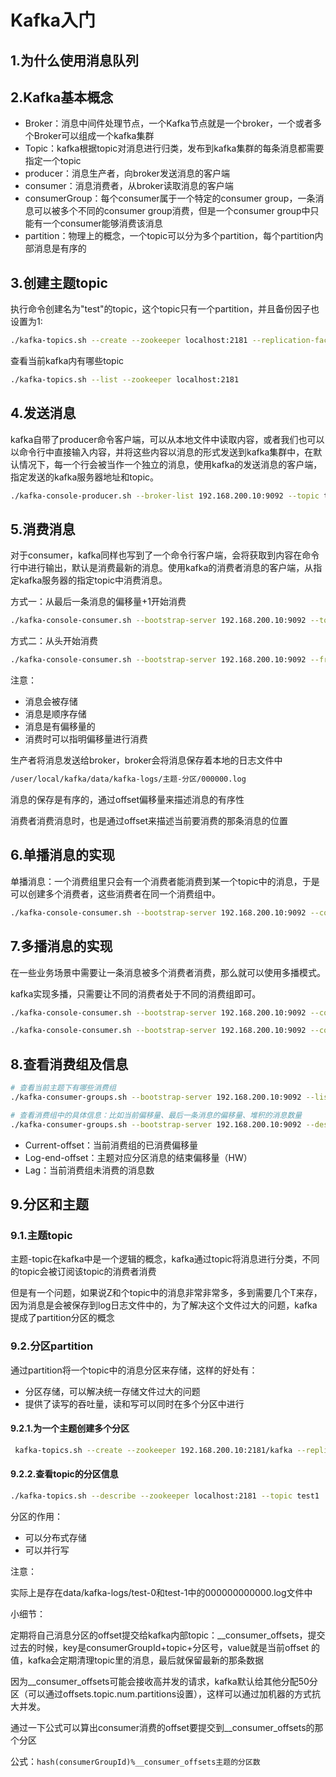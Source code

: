 # Kafka入门

## 1.为什么使用消息队列

## 2.Kafka基本概念

- Broker：消息中间件处理节点，一个Kafka节点就是一个broker，一个或者多个Broker可以组成一个kafka集群
- Topic：kafka根据topic对消息进行归类，发布到kafka集群的每条消息都需要指定一个topic
- producer：消息生产者，向broker发送消息的客户端
- consumer：消息消费者，从broker读取消息的客户端
- consumerGroup：每个consumer属于一个特定的consumer group，一条消息可以被多个不同的consumer group消费，但是一个consumer group中只能有一个consumer能够消费该消息
- partition：物理上的概念，一个topic可以分为多个partition，每个partition内部消息是有序的

## 3.创建主题topic

执行命令创建名为"test"的topic，这个topic只有一个partition，并且备份因子也设置为1:

```bash
./kafka-topics.sh --create --zookeeper localhost:2181 --replication-factor 1 --partitions 1 --topic test
```

查看当前kafka内有哪些topic

```bash
./kafka-topics.sh --list --zookeeper localhost:2181
```

## 4.发送消息

kafka自带了producer命令客户端，可以从本地文件中读取内容，或者我们也可以以命令行中直接输入内容，并将这些内容以消息的形式发送到kafka集群中，在默认情况下，每一个行会被当作一个独立的消息，使用kafka的发送消息的客户端，指定发送的kafka服务器地址和topic。

```bash
./kafka-console-producer.sh --broker-list 192.168.200.10:9092 --topic test
```

## 5.消费消息

对于consumer，kafka同样也写到了一个命令行客户端，会将获取到内容在命令行中进行输出，默认是消费最新的消息。使用kafka的消费者消息的客户端，从指定kafka服务器的指定topic中消费消息。

方式一：从最后一条消息的偏移量+1开始消费

```bash
./kafka-console-consumer.sh --bootstrap-server 192.168.200.10:9092 --topic test
```

方式二：从头开始消费

```bash
./kafka-console-consumer.sh --bootstrap-server 192.168.200.10:9092 --from beginning --topic test
```

注意：

- 消息会被存储
- 消息是顺序存储
- 消息是有偏移量的
- 消费时可以指明偏移量进行消费

生产者将消息发送给broker，broker会将消息保存着本地的日志文件中

```bash
/user/local/kafka/data/kafka-logs/主题-分区/000000.log
```

消息的保存是有序的，通过offset偏移量来描述消息的有序性

消费者消费消息时，也是通过offset来描述当前要消费的那条消息的位置

## 6.单播消息的实现

单播消息：一个消费组里只会有一个消费者能消费到某一个topic中的消息，于是可以创建多个消费者，这些消费者在同一个消费组中。

```bash
./kafka-console-consumer.sh --bootstrap-server 192.168.200.10:9092 --consumer-property group.id=testGroup --topic test
```

## 7.多播消息的实现

在一些业务场景中需要让一条消息被多个消费者消费，那么就可以使用多播模式。

kafka实现多播，只需要让不同的消费者处于不同的消费组即可。

```bash
./kafka-console-consumer.sh --bootstrap-server 192.168.200.10:9092 --consumer-property group.id=testGroup1 --topic test1

./kafka-console-consumer.sh --bootstrap-server 192.168.200.10:9092 --consumer-property group.ud=testGroup2 --topic test
```

## 8.查看消费组及信息

```bash
# 查看当前主题下有哪些消费组
./kafka-consumer-groups.sh --bootstrap-server 192.168.200.10:9092 --list

# 查看消费组中的具体信息：比如当前偏移量、最后一条消息的偏移量、堆积的消息数量
./kafka-consumer-groups.sh --bootstrap-server 192.168.200.10:9092 --describe --group testGroup
```

- Current-offset：当前消费组的已消费偏移量
- Log-end-offset：主题对应分区消息的结束偏移量（HW）
- Lag：当前消费组未消费的消息数

## 9.分区和主题

### 9.1.主题topic

主题-topic在kafka中是一个逻辑的概念，kafka通过topic将消息进行分类，不同的topic会被订阅该topic的消费者消费

但是有一个问题，如果说Z和个topic中的消息非常非常多，多到需要几个T来存，因为消息是会被保存到log日志文件中的，为了解决这个文件过大的问题，kafka提成了partition分区的概念

### 9.2.分区partition

通过partition将一个topic中的消息分区来存储，这样的好处有：

- 分区存储，可以解决统一存储文件过大的问题
- 提供了读写的吞吐量，读和写可以同时在多个分区中进行

#### 9.2.1.为一个主题创建多个分区

```bash
 kafka-topics.sh --create --zookeeper 192.168.200.10:2181/kafka --replication-factor 1 --partitions 2 --topic test1
```

#### 9.2.2.查看topic的分区信息

```bash
./kafka-topics.sh --describe --zookeeper localhost:2181 --topic test1
```

分区的作用：

- 可以分布式存储
- 可以并行写

注意：

实际上是存在data/kafka-logs/test-0和test-1中的000000000000.log文件中

小细节：

定期将自己消息分区的offset提交给kafka内部topic：__consumer_offsets，提交过去的时候，key是consumerGroupId+topic+分区号，value就是当前offset 的值，kafka会定期清理topic里的消息，最后就保留最新的那条数据

因为__consumer_offsets可能会接收高并发的请求，kafka默认给其他分配50分区（可以通过offsets.topic.num.partitions设置），这样可以通过加机器的方式抗大并发。

通过一下公式可以算出consumer消费的offset要提交到__consumer_offsets的那个分区

公式：`hash(consumerGroupId)%__consumer_offsets主题的分区数`